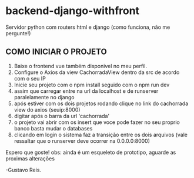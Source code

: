 # backend-django-withfront
Servidor python com routers html e django (como funciona, não me pergunte!)

## COMO INICIAR O PROJETO

1. Baixe o frontend vue também disponivel no meu perfil.
2. Configure o Axios da view CachorradaView dentro da src de acordo com o seu IP
3. Inicie seu projeto com o npm install seguido com o npm run dev
4. assim que carregar entre na url da localhost e de runserver paralelamente no django 
5. após estiver com os dois projetos rodando clique no link do cachorrada view do axios (seuip:8000)
6. digitar após o barra da url 'cachorrada'
7. o projeto vai abrir com os insert que voce pode fazer no seu proprio banco basta mudar o databases
8. clicando em login o sistema faz a transição entre os dois arquivos (vale ressaltar que o runserver deve ocorrer na 0.0.0.0:8000)

Espero que goste!
obs: ainda é um esqueleto de prototipo, aguarde as proximas alterações

-Gustavo Reis.
